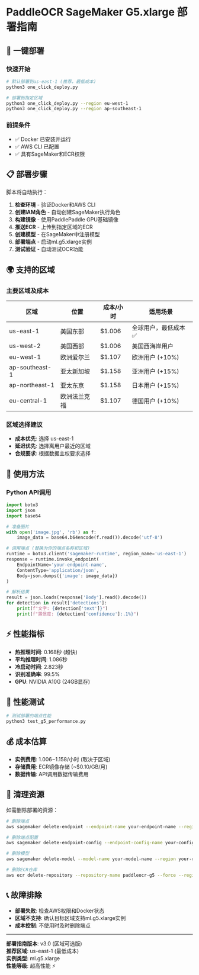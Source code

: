 # PaddleOCR SageMaker G5.xlarge 部署指南

## 🚀 一键部署

### 快速开始
```bash
# 默认部署到us-east-1 (推荐，最低成本)
python3 one_click_deploy.py

# 部署到指定区域
python3 one_click_deploy.py --region eu-west-1
python3 one_click_deploy.py --region ap-southeast-1
```

### 前提条件
- ✅ Docker 已安装并运行
- ✅ AWS CLI 已配置
- ✅ 具有SageMaker和ECR权限

## 📋 部署步骤
脚本将自动执行：

1. **检查环境** - 验证Docker和AWS CLI
2. **创建IAM角色** - 自动创建SageMaker执行角色
3. **构建镜像** - 使用PaddlePaddle GPU基础镜像
4. **推送ECR** - 上传到指定区域的ECR
5. **创建模型** - 在SageMaker中注册模型
6. **部署端点** - 启动ml.g5.xlarge实例
7. **测试验证** - 自动测试OCR功能

## 🌍 支持的区域

### 主要区域及成本
| 区域 | 位置 | 成本/小时 | 适用场景 |
|------|------|-----------|----------|
| us-east-1 | 美国东部 | $1.006 | 全球用户，最低成本 ✅ |
| us-west-2 | 美国西部 | $1.006 | 美国西海岸用户 |
| eu-west-1 | 欧洲爱尔兰 | $1.107 | 欧洲用户 (+10%) |
| ap-southeast-1 | 亚太新加坡 | $1.158 | 亚洲用户 (+15%) |
| ap-northeast-1 | 亚太东京 | $1.158 | 日本用户 (+15%) |
| eu-central-1 | 欧洲法兰克福 | $1.107 | 德国用户 (+10%) |

### 区域选择建议
- **成本优先**: 选择 us-east-1
- **延迟优先**: 选择离用户最近的区域
- **合规要求**: 根据数据主权要求选择

## 🎯 使用方法

### Python API调用
```python
import boto3
import json
import base64

# 准备图片
with open('image.jpg', 'rb') as f:
    image_data = base64.b64encode(f.read()).decode('utf-8')

# 调用端点 (替换为你的端点名称和区域)
runtime = boto3.client('sagemaker-runtime', region_name='us-east-1')
response = runtime.invoke_endpoint(
    EndpointName='your-endpoint-name',
    ContentType='application/json',
    Body=json.dumps({'image': image_data})
)

# 解析结果
result = json.loads(response['Body'].read().decode())
for detection in result['detections']:
    print(f"文字: {detection['text']}")
    print(f"置信度: {detection['confidence']:.1%}")
```

## ⚡ 性能指标
- **热推理时间**: 0.168秒 (超快)
- **平均推理时间**: 1.086秒
- **冷启动时间**: 2.823秒
- **识别准确率**: 99.5%
- **GPU**: NVIDIA A10G (24GB显存)

## 🧪 性能测试
```bash
# 测试部署的端点性能
python3 test_g5_performance.py
```

## 💰 成本估算
- **实例费用**: $1.006-$1.158/小时 (取决于区域)
- **存储费用**: ECR镜像存储 (~$0.10/GB/月)
- **数据传输**: API调用数据传输费用

## 🔧 清理资源
如需删除部署的资源：
```bash
# 删除端点
aws sagemaker delete-endpoint --endpoint-name your-endpoint-name --region your-region

# 删除端点配置
aws sagemaker delete-endpoint-config --endpoint-config-name your-config-name --region your-region

# 删除模型
aws sagemaker delete-model --model-name your-model-name --region your-region

# 删除ECR仓库
aws ecr delete-repository --repository-name paddleocr-g5 --force --region your-region
```

## 📞 故障排除
- **部署失败**: 检查AWS权限和Docker状态
- **区域不支持**: 确认目标区域支持ml.g5.xlarge实例
- **成本控制**: 不使用时及时删除端点

---
**部署指南版本**: v3.0 (区域可选版)  
**推荐区域**: us-east-1 (最低成本)  
**实例类型**: ml.g5.xlarge  
**性能等级**: 超高性能 ⚡
